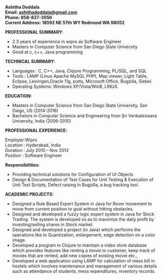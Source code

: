 **Ashitha Doddala**  
**Email: ashithadoddala@gmail.com**  
**Phone: 858-837-3056**  
**Current Address: 18592 NE 57th WY Redmond WA 98052**

**PROFESSIONAL SUMMARY:**
- 2.3 years of experience in wipro as Software Engineer
- Masters in Computer Science from San Diego State University
- Good at c, c++, Java programming

**TECHNICAL SUMMARY:**  
- Languages	:	C, C++, Java, Clojure Programming, PL/SQL, and SQL
- Tools		:	LAMP (Linux Apache MySQL PHP), Map viewer, Light Table, Eclipse, Leiningen,Oracle 11g, putty, Microsoft Office, Bugzilla, Siebel.
- Operating Systems:	Windows XP/Vista/Win8, LINUX.




**EDUCATION:**
- Masters in Computer Science from San Diego State University, San Diego, US (2014-2016)
- Bachelors  in Computer Science and Engineering from Sri Venkateswara University, India (2006-2010)

**PROFESSIONAL EXPERIENCE:**

Employer:Wipro        
Location    : Hyderabad, India  
Duration    :  July 2010 – Nov 2012  
Position     : Software Engineer  

**Responsibilities:**

- Providing technical solutions for Configuration of UI Objects
- Design & Documentation of Test Cases for Unit Testing & Execution of Unit Test Scripts, Defect raising in Bugzilla, a bug tracking tool.

**ACADEMIC PROJECTS:**
- Designed a Rule Based Expert System in Java for Rover movement to move from current position to goal without hitting obstacles.
- Designed and developed a fuzzy logic expert system in Java for Stock Trading. The system is developed so as to maximize the daily profit by investing/selling shares in Stock market.
- Designed and developed a project (in Java) which performs the operations like to Quantization, enlargement, edge detection on a color image.
- Developed a program in Clojure to maintain a video store database which provides features like renting a movie to customer, keep track of movies that are rented, add new copies of existing movie etc., 
- Developed a web application using LAMP for calculation of mess bill in hostels which involves maintenance and management of various details such as attendance of students, mess expenditures, inventory records.


